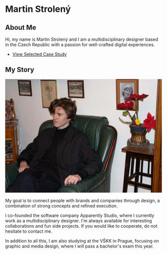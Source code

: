 # Martin Strolený

## About Me

Hi, my name is Martin Strolený and I am a multidisciplinary designer based in the Czech Republic with a passion for well-crafted digital experiences.

- [View Selected Case Study](case-study.md)

## My Story

![Martin Strolený sitting on a old chair staring out of focus.](img/martin-stroleny.jpg)

My goal is to connect people with brands and companies through design, a combination of strong concepts and refined execution.

I co-founded the software company Apparently Studio, where I currently work as a multidisciplinary designer. I'm always available for interesting collaborations and fun side projects. If you would like to cooperate, do not hesitate to contact me.

In addition to all this, I am also studying at the VŠKK in Prague, focusing on graphic and media design, where I will pass a bachelor's exam this year.
